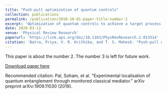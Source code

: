 ```yaml
---
title: "Push-pull optimization of quantum controls"
collection: publications
permalink: /publication/2010-10-01-paper-title-number-2
excerpt: 'Optimization of quantum controls to achieve a target process is centered around an objective function comparing the realized process with the target. We propose an objective function that incorporates not only the target operator but also a set of its orthogonal operators whose combined influence leads to an efficient exploration of the parameter space, faster convergence, and extraction of superior solutions. The push-pull optimization, as we call it, can be adopted in various quantum control scenarios. We describe adopting it for gradient based and variational-principle based approaches. Numerical analysis of quantum registers with up to seven qubits reveals significant benefits of the push-pull optimization. We describe applying the push-pull optimization to prepare a long-lived singlet order in a two-qubit system using NMR techniques.'
date: 2020-03-13
venue: 'Physical Review Research'
paperurl: 'https://link.aps.org/doi/10.1103/PhysRevResearch.2.013314'
citation: 'Batra, Priya, V. R. Krithika, and T. S. Mahesh. "Push-pull optimization of quantum controls." Physical Review Research 2.1 (2020): 013314.'
---
```



This paper is about the number 2. The number 3 is left for future work.

[Download paper here](https://arxiv.org/pdf/1909.11030.pdf)

Recommended citation: Pal, Soham, et al. "Experimental localisation of quantum entanglement through monitored classical mediator." arXiv preprint arXiv:1909.11030 (2019).
